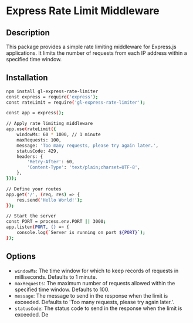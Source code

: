 # Express Rate Limit Middleware

## Description

This package provides a simple rate limiting middleware for Express.js applications. It limits the number of requests from each IP address within a specified time window.

## Installation

```bash
npm install gl-express-rate-limiter
const express = require('express');
const rateLimit = require('gl-express-rate-limiter');

const app = express();

// Apply rate limiting middleware
app.use(rateLimit({
    windowMs: 60 * 1000, // 1 minute
    maxRequests: 100,
    message: 'Too many requests, please try again later.',
    statusCode: 429,
    headers: {
        'Retry-After': 60,
        'Content-Type': 'text/plain;charset=UTF-8',
    },
}));

// Define your routes
app.get('/', (req, res) => {
    res.send('Hello World!');
});

// Start the server
const PORT = process.env.PORT || 3000;
app.listen(PORT, () => {
    console.log(`Server is running on port ${PORT}`);
});


```

## Options

- `windowMs`: The time window for which to keep records of requests in milliseconds. Defaults to 1 minute.
- `maxRequests`: The maximum number of requests allowed within the specified time window. Defaults to 100.
- `message`: The message to send in the response when the limit is exceeded. Defaults to 'Too many requests, please try again later.'.
- `statusCode`: The status code to send in the response when the limit is exceeded. De
